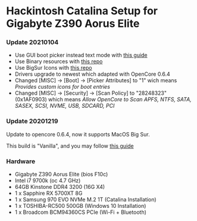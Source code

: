 # Hackintosh Catalina Setup for Gigabyte Z390 Aorus Elite

### Update 20210104
- Use GUI boot picker instead text mode with [this guide](https://dortania.github.io/OpenCore-Post-Install/cosmetic/gui.html)
- Use Binary resources with [this repo](https://github.com/acidanthera/OcBinaryData)
- Use BigSur Icons with [this repo](https://github.com/khronokernel/OpenCanopy-Big-Sur)
- Drivers upgrade to newest which adapted with OpenCore 0.6.4
- Changed [MISC] -> [Boot] -> [Picker Attributes] to "1" wich means *Provides custom icons for boot entries*
- Changed [MISC] -> [Security] -> [Scan Policy] to "28248323"(0x1AF0903) which means *Allow OpenCore to Scan APFS, NTFS, SATA, SASEX, SCSI, NVME, USB, SDCARD, PCI* 


### Update 20201219
Update to opencore 0.6.4, now it supports MacOS Big Sur.

This build is "Vanilla", and you may follow [this guide](https://dortania.github.io/OpenCore-Install-Guide/)

### Hardware
- Gigabyte Z390 Aorus Elite (bios F10c)
- Intel i7 9700k (oc 4.7 GHz)
- 64GB Kinstone DDR4 3200 (16G X4)
- 1 x Sapphire RX 5700XT 8G 
- 1 x Samsung 970 EVO NVMe M.2 1T (Catalina Installation)
- 1 x TOSHIBA-RC500 500GB (Windows 10 Installation)
- 1 x Broadcom BCM94360CS PCIe (Wi-Fi + Bluetooth)

